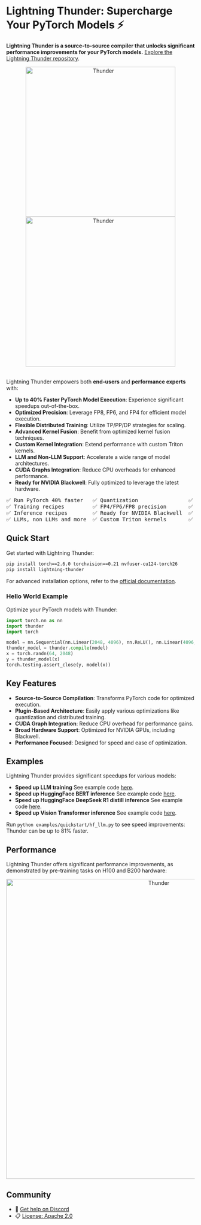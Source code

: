 # Lightning Thunder: Supercharge Your PyTorch Models ⚡

**Lightning Thunder is a source-to-source compiler that unlocks significant performance improvements for your PyTorch models.** [Explore the Lightning Thunder repository](https://github.com/Lightning-AI/lightning-thunder).

<div align="center">
<img alt="Thunder" src="docs/source/_static/images/LightningThunderLightModewByline.png#gh-light-mode-only" width="400px" style="max-width: 100%;">
<img alt="Thunder" src="docs/source/_static/images/LightningThunderDarkModewByline.png#gh-dark-mode-only" width="400px" style="max-width: 100%;">
<br/>
<br/>
</div>

Lightning Thunder empowers both **end-users** and **performance experts** with:

*   **Up to 40% Faster PyTorch Model Execution**: Experience significant speedups out-of-the-box.
*   **Optimized Precision**: Leverage FP8, FP6, and FP4 for efficient model execution.
*   **Flexible Distributed Training**: Utilize TP/PP/DP strategies for scaling.
*   **Advanced Kernel Fusion**: Benefit from optimized kernel fusion techniques.
*   **Custom Kernel Integration**: Extend performance with custom Triton kernels.
*   **LLM and Non-LLM Support**: Accelerate a wide range of model architectures.
*   **CUDA Graphs Integration**: Reduce CPU overheads for enhanced performance.
*   **Ready for NVIDIA Blackwell**: Fully optimized to leverage the latest hardware.

<div align='center'>
<pre>
✅ Run PyTorch 40% faster   ✅ Quantization                ✅ Kernel fusion
✅ Training recipes         ✅ FP4/FP6/FP8 precision       ✅ Distributed TP/PP/DP
✅ Inference recipes        ✅ Ready for NVIDIA Blackwell  ✅ CUDA Graphs
✅ LLMs, non LLMs and more  ✅ Custom Triton kernels       ✅ Compose all the above
</pre>
</div>

## Quick Start

Get started with Lightning Thunder:

```bash
pip install torch==2.6.0 torchvision==0.21 nvfuser-cu124-torch26
pip install lightning-thunder
```

For advanced installation options, refer to the [official documentation](https://lightning.ai/docs/thunder/latest/fundamentals/installation.html).

### Hello World Example

Optimize your PyTorch models with Thunder:

```python
import torch.nn as nn
import thunder
import torch

model = nn.Sequential(nn.Linear(2048, 4096), nn.ReLU(), nn.Linear(4096, 64))
thunder_model = thunder.compile(model)
x = torch.randn(64, 2048)
y = thunder_model(x)
torch.testing.assert_close(y, model(x))
```

## Key Features

*   **Source-to-Source Compilation**:  Transforms PyTorch code for optimized execution.
*   **Plugin-Based Architecture**: Easily apply various optimizations like quantization and distributed training.
*   **CUDA Graph Integration**: Reduce CPU overhead for performance gains.
*   **Broad Hardware Support**:  Optimized for NVIDIA GPUs, including Blackwell.
*   **Performance Focused**: Designed for speed and ease of optimization.

## Examples

Lightning Thunder provides significant speedups for various models:

*   **Speed up LLM training**  See example code [here](https://github.com/Lightning-AI/lightning-thunder#speed-up-llm-training).
*   **Speed up HuggingFace BERT inference** See example code [here](https://github.com/Lightning-AI/lightning-thunder#speed-up-huggingface-bert-inference).
*   **Speed up HuggingFace DeepSeek R1 distill inference** See example code [here](https://github.com/Lightning-AI/lightning-thunder#speed-up-huggingface-deepseek-r1-distill-inference).
*   **Speed up Vision Transformer inference** See example code [here](https://github.com/Lightning-AI/lightning-thunder#speed-up-vision-transformer-inference).

Run `python examples/quickstart/hf_llm.py` to see speed improvements:  Thunder can be up to 81% faster.

## Performance

Lightning Thunder offers significant performance improvements, as demonstrated by pre-training tasks on H100 and B200 hardware:

<div align="center">
<img alt="Thunder" src="docs/source/_static/images/pretrain_perf.png" width="800px" style="max-width: 100%;">
</div>

## Community

*   💬 [Get help on Discord](https://discord.com/invite/XncpTy7DSt)
*   📋 [License: Apache 2.0](https://github.com/Lightning-AI/litserve/blob/main/LICENSE)